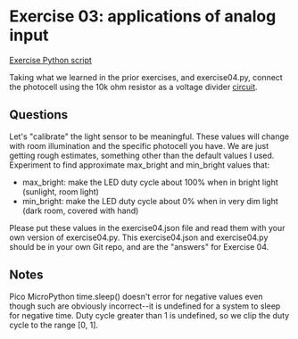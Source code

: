 # Exercise 03: applications of analog input

[Exercise Python script](./exercise04.py)

Taking what we learned in the prior exercises, and exercise04.py, connect the photocell using the 10k ohm resistor as a voltage divider
[circuit](../doc/photocell.md).

## Questions

Let's "calibrate" the light sensor to be meaningful.
These values will change with room illumination and the specific photocell you have.
We are just getting rough estimates, something other than the default values I used.
Experiment to find approximate max_bright and min_bright values that:

* max_bright: make the LED duty cycle about 100% when in bright light (sunlight, room light)
* min_bright: make the LED duty cycle about 0% when in very dim light (dark room, covered with hand)

Please put these values in the exercise04.json file and read them with your own version of exercise04.py.
This exercise04.json and exercise04.py should be in your own Git repo, and are the "answers" for Exercise 04.

## Notes

Pico MicroPython time.sleep() doesn't error for negative values even though such are obviously incorrect--it is undefined for a system to sleep for negative time.
Duty cycle greater than 1 is undefined, so we clip the duty cycle to the range [0, 1].
